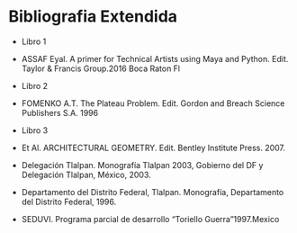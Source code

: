 # Bibliografia Extendida
* Libro 1 
* ASSAF Eyal. A primer for Technical Artists using Maya and Python. Edit. Taylor & Francis Group.2016 Boca Raton Fl 
* Libro 2
* FOMENKO A.T. The Plateau Problem. Edit. Gordon and Breach Science Publishers S.A. 1996 
* Libro 3
* Et Al. ARCHITECTURAL GEOMETRY. Edit. Bentley Institute Press. 2007. 
*	Delegación Tlalpan. Monografía Tlalpan 2003, Gobierno del DF y Delegación Tlalpan, México, 2003.
  
*	Departamento del Distrito Federal, Tlalpan. Monografía, Departamento del Distrito Federal, 1996.
  
*	SEDUVI. Programa parcial de desarrollo “Toriello Guerra”1997.Mexico
